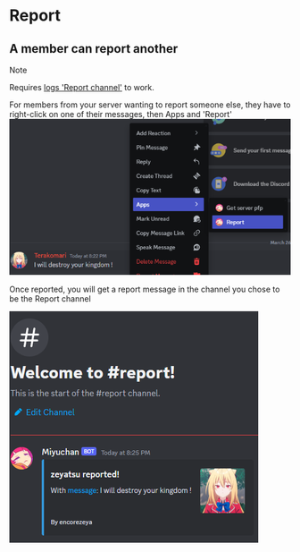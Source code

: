 # Report
## A member can report another

> [!NOTE]  
> Requires [logs 'Report channel'](logs.md) to work.


For members from your server wanting to report someone else, they have to right-click on one of their messages, then Apps and 'Report'  
![Reporting someone](../assets/1_report.png)

Once reported, you will get a report message in the channel you chose to be the Report channel

![Report message](../assets/2_report.png)
